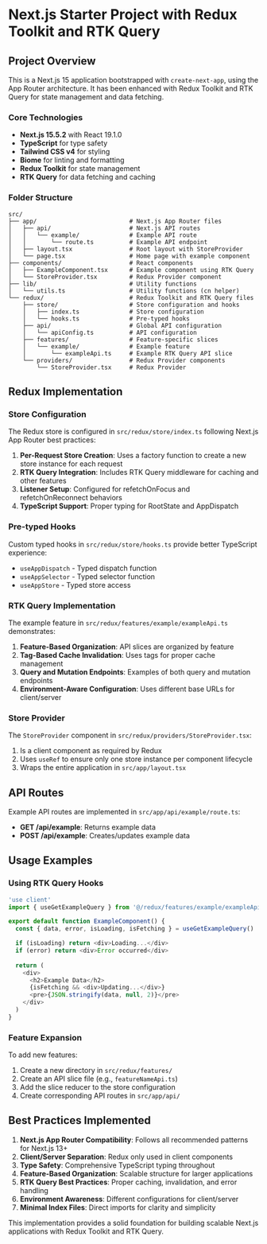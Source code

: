 # Next.js Starter Project with Redux Toolkit and RTK Query

## Project Overview

This is a Next.js 15 application bootstrapped with `create-next-app`, using the App Router architecture. It has been enhanced with Redux Toolkit and RTK Query for state management and data fetching.

### Core Technologies
- **Next.js 15.5.2** with React 19.1.0
- **TypeScript** for type safety
- **Tailwind CSS v4** for styling
- **Biome** for linting and formatting
- **Redux Toolkit** for state management
- **RTK Query** for data fetching and caching

### Folder Structure

```
src/
├── app/                          # Next.js App Router files
│   ├── api/                      # Next.js API routes
│   │   └── example/              # Example API route
│   │       └── route.ts          # Example API endpoint
│   ├── layout.tsx                # Root layout with StoreProvider
│   └── page.tsx                  # Home page with example component
├── components/                   # React components
│   ├── ExampleComponent.tsx      # Example component using RTK Query
│   └── StoreProvider.tsx         # Redux Provider component
├── lib/                          # Utility functions
│   └── utils.ts                  # Utility functions (cn helper)
└── redux/                        # Redux Toolkit and RTK Query files
    ├── store/                    # Store configuration and hooks
    │   ├── index.ts              # Store configuration
    │   └── hooks.ts              # Pre-typed hooks
    ├── api/                      # Global API configuration
    │   └── apiConfig.ts          # API configuration
    ├── features/                 # Feature-specific slices
    │   └── example/              # Example feature
    │       └── exampleApi.ts     # Example RTK Query API slice
    └── providers/                # Redux Provider components
        └── StoreProvider.tsx     # Redux Provider
```

## Redux Implementation

### Store Configuration

The Redux store is configured in `src/redux/store/index.ts` following Next.js App Router best practices:

1. **Per-Request Store Creation**: Uses a factory function to create a new store instance for each request
2. **RTK Query Integration**: Includes RTK Query middleware for caching and other features
3. **Listener Setup**: Configured for refetchOnFocus and refetchOnReconnect behaviors
4. **TypeScript Support**: Proper typing for RootState and AppDispatch

### Pre-typed Hooks

Custom typed hooks in `src/redux/store/hooks.ts` provide better TypeScript experience:
- `useAppDispatch` - Typed dispatch function
- `useAppSelector` - Typed selector function
- `useAppStore` - Typed store access

### RTK Query Implementation

The example feature in `src/redux/features/example/exampleApi.ts` demonstrates:

1. **Feature-Based Organization**: API slices are organized by feature
2. **Tag-Based Cache Invalidation**: Uses tags for proper cache management
3. **Query and Mutation Endpoints**: Examples of both query and mutation endpoints
4. **Environment-Aware Configuration**: Uses different base URLs for client/server

### Store Provider

The `StoreProvider` component in `src/redux/providers/StoreProvider.tsx`:
1. Is a client component as required by Redux
2. Uses `useRef` to ensure only one store instance per component lifecycle
3. Wraps the entire application in `src/app/layout.tsx`

## API Routes

Example API routes are implemented in `src/app/api/example/route.ts`:
- **GET /api/example**: Returns example data
- **POST /api/example**: Creates/updates example data

## Usage Examples

### Using RTK Query Hooks

```typescript
'use client'
import { useGetExampleQuery } from '@/redux/features/example/exampleApi'

export default function ExampleComponent() {
  const { data, error, isLoading, isFetching } = useGetExampleQuery()

  if (isLoading) return <div>Loading...</div>
  if (error) return <div>Error occurred</div>
  
  return (
    <div>
      <h2>Example Data</h2>
      {isFetching && <div>Updating...</div>}
      <pre>{JSON.stringify(data, null, 2)}</pre>
    </div>
  )
}
```

### Feature Expansion

To add new features:
1. Create a new directory in `src/redux/features/`
2. Create an API slice file (e.g., `featureNameApi.ts`)
3. Add the slice reducer to the store configuration
4. Create corresponding API routes in `src/app/api/`

## Best Practices Implemented

1. **Next.js App Router Compatibility**: Follows all recommended patterns for Next.js 13+
2. **Client/Server Separation**: Redux only used in client components
3. **Type Safety**: Comprehensive TypeScript typing throughout
4. **Feature-Based Organization**: Scalable structure for larger applications
5. **RTK Query Best Practices**: Proper caching, invalidation, and error handling
6. **Environment Awareness**: Different configurations for client/server
7. **Minimal Index Files**: Direct imports for clarity and simplicity

This implementation provides a solid foundation for building scalable Next.js applications with Redux Toolkit and RTK Query.